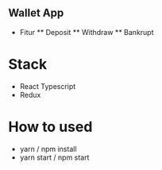 ## Wallet App 
* Fitur
** Deposit
** Withdraw
** Bankrupt

# Stack
* React Typescript
* Redux

# How to used
* yarn / npm install
* yarn start / npm start